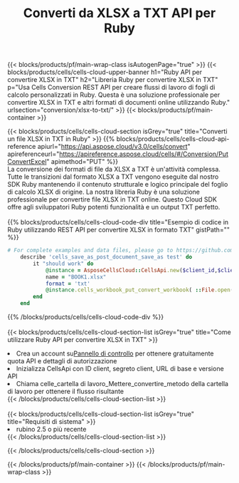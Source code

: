 ﻿---
title:  Converti da XLSX a TXT API per Ruby
description:  Utilizzo di Aspose.Cells Cloud SDK per Ruby per convertire il file in formato XLSX in un file in formato TXT.
url: /it/ruby/conversion/xlsx-to-txt/
---
{{< blocks/products/pf/main-wrap-class isAutogenPage="true" >}}
{{< blocks/products/cells/cells-cloud-upper-banner h1="Ruby API per convertire XLSX in TXT" h2="Libreria Ruby per convertire XLSX in TXT" p="Usa Cells Conversion REST API per creare flussi di lavoro di fogli di calcolo personalizzati in Ruby. Questa è una soluzione professionale per convertire XLSX in TXT e altri formati di documenti online utilizzando Ruby." urlsection="conversion/xlsx-to-txt/" >}}
{{< blocks/products/pf/main-container >}}

{{< blocks/products/cells/cells-cloud-section isGrey="true" title="Converti un file XLSX in TXT in Ruby" >}}
{{% blocks/products/cells/cells-cloud-api-reference apiurl="https://api.aspose.cloud/v3.0/cells/convert" apireferenceurl="https://apireference.aspose.cloud/cells/#/Conversion/PutConvertExcel" apimethod="PUT" %}}
<br/>
La conversione dei formati di file da XLSX a TXT è un'attività complessa. Tutte le transizioni dal formato XLSX a TXT vengono eseguite dal nostro SDK Ruby mantenendo il contenuto strutturale e logico principale del foglio di calcolo XLSX di origine. La nostra libreria Ruby è una soluzione professionale per convertire file XLSX in TXT online. Questo Cloud SDK offre agli sviluppatori Ruby potenti funzionalità e un output TXT perfetto.
<br/>
<br/>
{{% blocks/products/cells/cells-cloud-code-div title="Esempio di codice in Ruby utilizzando REST API per convertire XLSX in formato TXT" gistPath="" %}}
 
```ruby
# For complete examples and data files, please go to https://github.com/aspose-cells-cloud/aspose-cells-cloud-ruby/
    describe 'cells_save_as_post_document_save_as test' do
        it "should work" do
            @instance = AsposeCellsCloud::CellsApi.new($client_id,$client_secret,"v3.0","https://api.aspose.cloud/")
            name = "BOOK1.xlsx"
            format = 'txt'
            @instance.cells_workbook_put_convert_workbook( ::File.open(File.expand_path("data/"+name),"r")  {|io| io.read(io.size) },{:format=>format})     
        end
    end
```
 
{{% /blocks/products/cells/cells-cloud-code-div %}}
<br/>
<br/>
{{< blocks/products/cells/cells-cloud-section-list isGrey="true" title="Come utilizzare Ruby API per convertire XLSX in TXT" >}}
<li> Crea un account su<a href="https://dashboard.aspose.cloud/">Pannello di controllo</a> per ottenere gratuitamente quota API e dettagli di autorizzazione</li>
<li>Inizializza CellsApi con ID client, segreto client, URL di base e versione API</li>
<li>Chiama celle_cartella di lavoro_Mettere_convertire_metodo della cartella di lavoro per ottenere il flusso risultante</li>
{{< /blocks/products/cells/cells-cloud-section-list >}}
<br/>
<br/>
{{< blocks/products/cells/cells-cloud-section-list isGrey="true" title="Requisiti di sistema" >}}
<li>rubino 2.5 o più recente</li>
{{< /blocks/products/cells/cells-cloud-section-list >}}

{{< /blocks/products/cells/cells-cloud-section >}}

{{< /blocks/products/pf/main-container >}}
{{< /blocks/products/pf/main-wrap-class >}}
